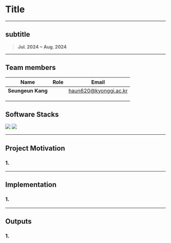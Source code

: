 
# Title
___



## subtitle
> **Jul. 2024 ~ Aug. 2024**

---

##  Team members
| **Name** | **Role** | **Email** |
|----------|----------|---------|
| **Seungeun Kang** | | haun620@kyonggi.ac.kr |
|  |  |  |
|  |  |  |
|  |  |  |


## Software Stacks
![](https://img.shields.io/badge/Python-3776AB?style=for-the-badge&logo=python&logoColor=white)
![](https://img.shields.io/badge/Pytorch-EE4C2C?style=for-the-badge&logo=pytorch&logoColor=white)

---

## Project Motivation

### 1.

---

## Implementation

### 1. 
---

## Outputs

### 1.

